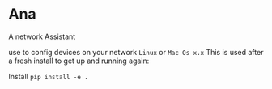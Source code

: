 # Ana
A network Assistant


use to config devices on your network ```Linux``` or ```Mac Os x.x```
This is used after a fresh install to get up and running again:

Install 
```pip install -e .```



